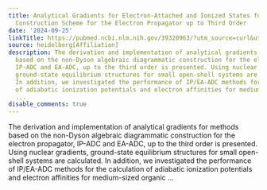 ```yaml
---
title: Analytical Gradients for Electron-Attached and Ionized States for the Algebraic-Diagrammatic
  Construction Scheme for the Electron Propagator up to Third Order
date: '2024-09-25'
linkTitle: https://pubmed.ncbi.nlm.nih.gov/39320963/?utm_source=curl&utm_medium=rss&utm_campaign=pubmed-2&utm_content=1FakS-2QOkCT8HsMOQP1bCRQ4YzyumYOmxmF0moLsQ3dFB1E9V&fc=20220326224207&ff=20240925194808&v=2.18.0.post9+e462414
source: heidelberg[Affiliation]
description: The derivation and implementation of analytical gradients for methods
  based on the non-Dyson algebraic diagrammatic construction for the electron propagator,
  IP-ADC and EA-ADC, up to the third order is presented. Using nuclear gradients,
  ground-state equilibrium structures for small open-shell systems are calculated.
  In addition, we investigated the performance of IP/EA-ADC methods for the calculation
  of adiabatic ionization potentials and electron affinities for medium-sized organic
  ...
disable_comments: true
---
```

The derivation and implementation of analytical gradients for methods based on the non-Dyson algebraic diagrammatic construction for the electron propagator, IP-ADC and EA-ADC, up to the third order is presented. Using nuclear gradients, ground-state equilibrium structures for small open-shell systems are calculated. In addition, we investigated the performance of IP/EA-ADC methods for the calculation of adiabatic ionization potentials and electron affinities for medium-sized organic ...